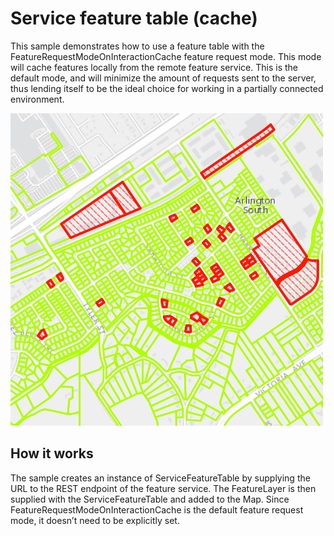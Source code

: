 # Service feature table (cache)

This sample demonstrates how to use a feature table with the
FeatureRequestModeOnInteractionCache feature request mode. This mode
will cache features locally from the remote feature service. This is the
default mode, and will minimize the amount of requests sent to the
server, thus lending itself to be the ideal choice for working in a
partially connected environment.

![](screenshot.png)

## How it works

The sample creates an instance of ServiceFeatureTable by supplying the
URL to the REST endpoint of the feature service. The FeatureLayer is
then supplied with the ServiceFeatureTable and added to the Map. Since
FeatureRequestModeOnInteractionCache is the default feature request
mode, it doesn’t need to be explicitly set.
